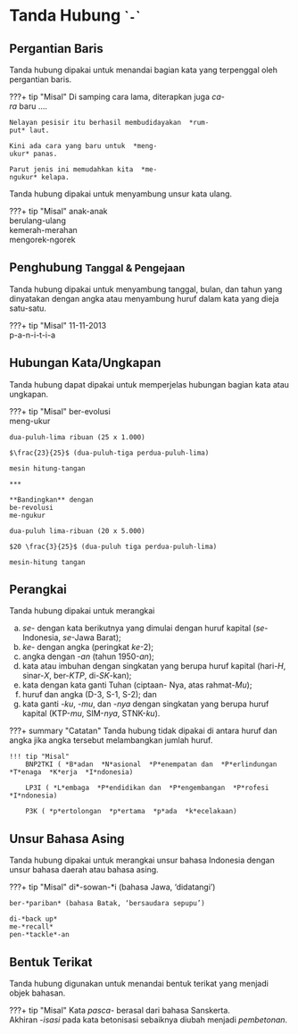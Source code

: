 # Tanda Hubung <small>\``-`\`</small>

## Pergantian Baris

Tanda hubung dipakai untuk menandai bagian kata yang terpenggal oleh pergantian baris.

???+ tip "Misal"
    Di samping cara lama, diterapkan juga  *ca-  
    ra* baru …. 

    Nelayan pesisir itu berhasil membudidayakan  *rum-  
    put* laut.

    Kini ada cara yang baru untuk  *meng-  
    ukur* panas.

    Parut jenis ini memudahkan kita  *me-
    ngukur* kelapa.

Tanda hubung dipakai untuk menyambung unsur kata ulang.

???+ tip "Misal"
    anak-anak  
    berulang-ulang  
    kemerah-merahan  
    mengorek-ngorek

## Penghubung <small>Tanggal & Pengejaan</small>

Tanda hubung dipakai untuk menyambung tanggal, bulan, dan tahun yang dinyatakan dengan angka atau menyambung huruf dalam kata yang dieja satu-satu.

???+ tip "Misal"
    11-11-2013  
    p-a-n-i-t-i-a

## Hubungan Kata/Ungkapan

Tanda hubung dapat dipakai untuk memperjelas hubungan bagian kata atau ungkapan.


  <!---------------
  Menyisipkan  *Mathjax JavaScript* guna mengenakan  
  **Arithmatex**.
  --------------->
  <script src="https://cdnjs.cloudflare.com/ajax/libs/mathjax/2.7.0/MathJax.js?config=TeX-MML-AM_CHTML"></script>

???+ tip "Misal"
    ber-evolusi  
    meng-ukur

    dua-puluh-lima ribuan (25 x 1.000)

    $\frac{23}{25}$ (dua-puluh-tiga perdua-puluh-lima)

    mesin hitung-tangan

    ***

    **Bandingkan** dengan  
    be-revolusi  
    me-ngukur

    dua-puluh lima-ribuan (20 x 5.000)

    $20 \frac{3}{25}$ (dua-puluh tiga perdua-puluh-lima)

    mesin-hitung tangan

## Perangkai

<p class="sblm-dftr">Tanda hubung dipakai untuk merangkai</p>

<ol type="a" style="margin-top:.15em" markdown="1">
<li><em>se</em>- dengan kata berikutnya yang dimulai dengan huruf     kapital (<em>se</em>-Indonesia, <em>se</em>-Jawa Barat);</li>
<li><em>ke</em>- dengan angka (peringkat <em>ke</em>-2);</li>
<li>angka dengan -<em>an</em> (tahun 1950-<em>an</em>);</li>
<li>kata atau imbuhan dengan singkatan yang berupa huruf kapital (hari-<em>H</em>, sinar-<em>X</em>, ber-<em>KTP</em>, di-<em>SK</em>-kan);</li>
<li>kata dengan kata ganti Tuhan (ciptaan- Nya, atas rahmat-<em>Mu</em>);</li>
<li>huruf dan angka (D-3, S-1, S-2); dan</li>
<li>kata ganti -<em>ku</em>, -<em>mu</em>, dan -<em>nya</em> dengan singkatan yang berupa huruf kapital (KTP-<em>mu</em>, SIM-<em>nya</em>, STNK-<em>ku</em>).</li>
</ol>

???+ summary "Catatan"
    Tanda hubung tidak dipakai di antara huruf dan angka jika angka tersebut melambangkan jumlah huruf.

    !!! tip "Misal"
        BNP2TKI ( *B*adan  *N*asional  *P*enempatan dan  *P*erlindungan  *T*enaga  *K*erja  *I*ndonesia)

        LP3I ( *L*embaga  *P*endidikan dan  *P*engembangan  *P*rofesi  *I*ndonesia)

        P3K ( *p*ertolongan  *p*ertama  *p*ada  *k*ecelakaan)

## Unsur Bahasa Asing

Tanda hubung dipakai untuk merangkai unsur bahasa Indonesia dengan unsur bahasa daerah atau bahasa asing.

???+ tip "Misal"
    di*-sowan-*i (bahasa Jawa, ‘didatangi’)

    ber-*pariban* (bahasa Batak, ‘bersaudara sepupu’)

    di-*back up*  
    me-*recall*  
    pen-*tackle*-an

## Bentuk Terikat

Tanda hubung digunakan untuk menandai bentuk terikat yang menjadi objek bahasan.

???+ tip "Misal"
    Kata  *pasca*-  berasal dari bahasa Sanskerta.  
    Akhiran  -*isasi* pada kata betonisasi sebaiknya diubah menjadi *pembetonan*.


